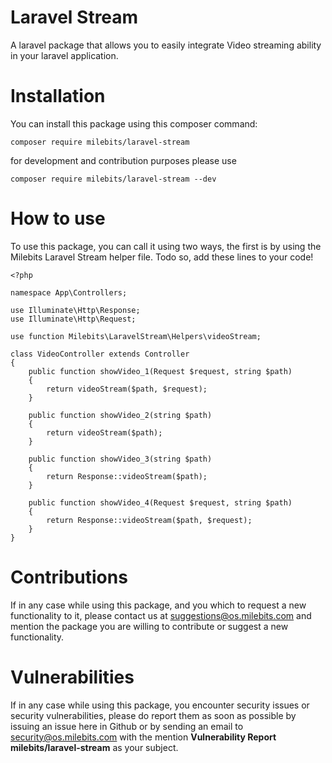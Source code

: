 Laravel Stream
==
A laravel package that allows you to easily integrate Video streaming ability in your laravel application.
# Installation
You can install this package using this composer command:
```
composer require milebits/laravel-stream
```
for development and contribution purposes please use
```
composer require milebits/laravel-stream --dev
```
# How to use
To use this package, you can call it using two ways, the first is by using the Milebits Laravel Stream helper file.
Todo so, add these lines to your code!
```
<?php

namespace App\Controllers;

use Illuminate\Http\Response;
use Illuminate\Http\Request;

use function Milebits\LaravelStream\Helpers\videoStream;

class VideoController extends Controller
{
    public function showVideo_1(Request $request, string $path)
    {
        return videoStream($path, $request);
    }

    public function showVideo_2(string $path)
    {
        return videoStream($path);
    }

    public function showVideo_3(string $path)
    {
        return Response::videoStream($path);
    }

    public function showVideo_4(Request $request, string $path)
    {
        return Response::videoStream($path, $request);
    }
}
```
# Contributions
If in any case while using this package, and you which to request a new functionality to it, please contact us at suggestions@os.milebits.com and mention the package you are willing to contribute or suggest a new functionality.

# Vulnerabilities
If in any case while using this package, you encounter security issues or security vulnerabilities, please do report them as soon as possible by issuing an issue here in Github or by sending an email to security@os.milebits.com with the mention **Vulnerability Report milebits/laravel-stream** as your subject.
